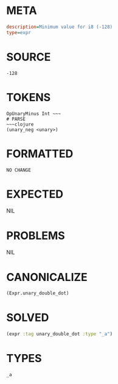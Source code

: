 # META
~~~ini
description=Minimum value for i8 (-128)
type=expr
~~~
# SOURCE
~~~roc
-128
~~~
# TOKENS
~~~text
OpUnaryMinus Int ~~~
# PARSE
~~~clojure
(unary_neg <unary>)
~~~
# FORMATTED
~~~roc
NO CHANGE
~~~
# EXPECTED
NIL
# PROBLEMS
NIL
# CANONICALIZE
~~~clojure
(Expr.unary_double_dot)
~~~
# SOLVED
~~~clojure
(expr :tag unary_double_dot :type "_a")
~~~
# TYPES
~~~roc
_a
~~~
